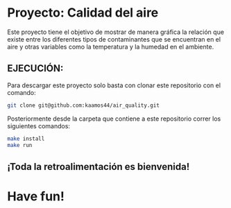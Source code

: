 # Proyecto: Calidad del aire

Este proyecto tiene el objetivo de mostrar de manera gráfica la relación que existe entre los diferentes tipos de contaminantes que se encuentran en el aire y otras variables como la temperatura y la humedad en el ambiente.

## EJECUCIÓN:
Para descargar este proyecto solo basta con clonar este repositorio con el comando:
```sh
git clone git@github.com:kaamos44/air_quality.git
```

Posteriormente desde la carpeta que contiene a este repositorio correr los siguientes comandos:

```sh
make install
make run
```

## ¡Toda la retroalimentación es bienvenida!
# Have fun!
